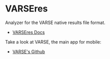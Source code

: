 # VARSEres

Analyzer for the VARSE native results file format.

- [VARSEres Docs](https://baltasarq.github.io/VARSEres/)

Take a look at VARSE, the main app for mobile:
- [VARSE's Github](https://github.com/milegroup/varse/)
